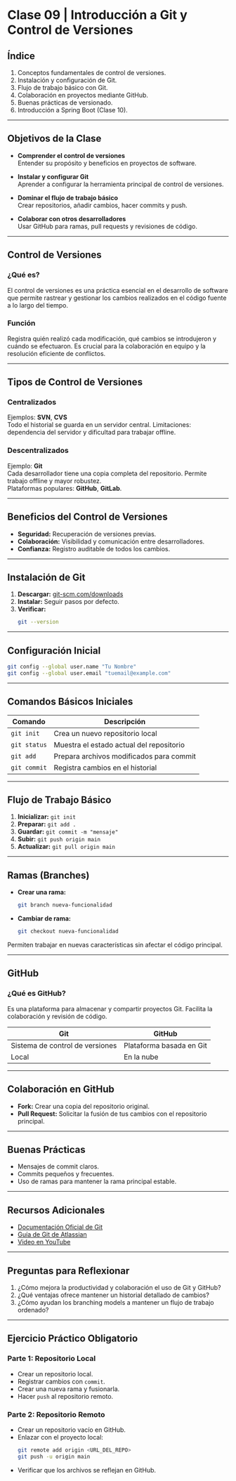 # Clase 09 | Introducción a Git y Control de Versiones

## Índice

1. Conceptos fundamentales de control de versiones.
2. Instalación y configuración de Git.
3. Flujo de trabajo básico con Git.
4. Colaboración en proyectos mediante GitHub.
5. Buenas prácticas de versionado.
6. Introducción a Spring Boot (Clase 10).

---

## Objetivos de la Clase

- **Comprender el control de versiones**  
  Entender su propósito y beneficios en proyectos de software.

- **Instalar y configurar Git**  
  Aprender a configurar la herramienta principal de control de versiones.

- **Dominar el flujo de trabajo básico**  
  Crear repositorios, añadir cambios, hacer commits y push.

- **Colaborar con otros desarrolladores**  
  Usar GitHub para ramas, pull requests y revisiones de código.

---

## Control de Versiones

### ¿Qué es?
El control de versiones es una práctica esencial en el desarrollo de software que permite rastrear y gestionar los cambios realizados en el código fuente a lo largo del tiempo.

### Función
Registra quién realizó cada modificación, qué cambios se introdujeron y cuándo se efectuaron. Es crucial para la colaboración en equipo y la resolución eficiente de conflictos.

---

## Tipos de Control de Versiones

### Centralizados
Ejemplos: **SVN**, **CVS**  
Todo el historial se guarda en un servidor central. Limitaciones: dependencia del servidor y dificultad para trabajar offline.

### Descentralizados
Ejemplo: **Git**  
Cada desarrollador tiene una copia completa del repositorio. Permite trabajo offline y mayor robustez.  
Plataformas populares: **GitHub**, **GitLab**.

---

## Beneficios del Control de Versiones

- **Seguridad:** Recuperación de versiones previas.
- **Colaboración:** Visibilidad y comunicación entre desarrolladores.
- **Confianza:** Registro auditable de todos los cambios.

---

## Instalación de Git

1. **Descargar:** [git-scm.com/downloads](https://git-scm.com/downloads)
2. **Instalar:** Seguir pasos por defecto.
3. **Verificar:**
   ```bash
   git --version
   ```

---

## Configuración Inicial

```bash
git config --global user.name "Tu Nombre"
git config --global user.email "tuemail@example.com"
```

---

## Comandos Básicos Iniciales

| Comando | Descripción |
|----------|--------------|
| `git init` | Crea un nuevo repositorio local |
| `git status` | Muestra el estado actual del repositorio |
| `git add` | Prepara archivos modificados para commit |
| `git commit` | Registra cambios en el historial |

---

## Flujo de Trabajo Básico

1. **Inicializar:** `git init`
2. **Preparar:** `git add .`
3. **Guardar:** `git commit -m "mensaje"`
4. **Subir:** `git push origin main`
5. **Actualizar:** `git pull origin main`

---

## Ramas (Branches)

- **Crear una rama:**
  ```bash
  git branch nueva-funcionalidad
  ```
- **Cambiar de rama:**
  ```bash
  git checkout nueva-funcionalidad
  ```

Permiten trabajar en nuevas características sin afectar el código principal.

---

## GitHub

### ¿Qué es GitHub?
Es una plataforma para almacenar y compartir proyectos Git. Facilita la colaboración y revisión de código.

| Git | GitHub |
|-----|---------|
| Sistema de control de versiones | Plataforma basada en Git |
| Local | En la nube |

---

## Colaboración en GitHub

- **Fork:** Crear una copia del repositorio original.
- **Pull Request:** Solicitar la fusión de tus cambios con el repositorio principal.

---

## Buenas Prácticas

- Mensajes de commit claros.
- Commits pequeños y frecuentes.
- Uso de ramas para mantener la rama principal estable.

---

## Recursos Adicionales

- [Documentación Oficial de Git](https://git-scm.com/doc)
- [Guía de Git de Atlassian](https://www.atlassian.com/git/tutorials)
- [Video en YouTube](https://youtu.be/kEPF-MWGq1w?si=JHLbH1U-8w264PWn)

---

## Preguntas para Reflexionar

1. ¿Cómo mejora la productividad y colaboración el uso de Git y GitHub?
2. ¿Qué ventajas ofrece mantener un historial detallado de cambios?
3. ¿Cómo ayudan los branching models a mantener un flujo de trabajo ordenado?

---

## Ejercicio Práctico Obligatorio

### Parte 1: Repositorio Local
- Crear un repositorio local.
- Registrar cambios con `commit`.
- Crear una nueva rama y fusionarla.
- Hacer `push` al repositorio remoto.

### Parte 2: Repositorio Remoto
- Crear un repositorio vacío en GitHub.
- Enlazar con el proyecto local:
  ```bash
  git remote add origin <URL_DEL_REPO>
  git push -u origin main
  ```
- Verificar que los archivos se reflejan en GitHub.